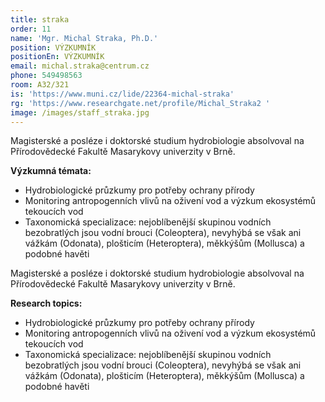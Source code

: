 ```yaml
---
title: straka
order: 11
name: 'Mgr. Michal Straka, Ph.D.'
position: VÝZKUMNÍK
positionEn: VÝZKUMNÍK
email: michal.straka@centrum.cz
phone: 549498563
room: A32/321
is: 'https://www.muni.cz/lide/22364-michal-straka'
rg: 'https://www.researchgate.net/profile/Michal_Straka2 '
image: /images/staff_straka.jpg
---
```

<div class="cz">


Magisterské a posléze i doktorské studium hydrobiologie absolvoval na Přírodovědecké Fakultě
 Masarykovy univerzity v Brně.

**Výzkumná témata:**

* Hydrobiologické průzkumy pro potřeby ochrany přírody
* Monitoring antropogenních vlivů na oživení vod a výzkum ekosystémů tekoucích vod
* Taxonomická specializace: nejoblíbenější skupinou vodních bezobratlých jsou vodní brouci
      (Coleoptera), nevyhýbá se však ani vážkám (Odonata), plošticím (Heteroptera), měkkýšům
      (Mollusca) a podobné havěti

</div>

<div class="en">


Magisterské a posléze i doktorské studium hydrobiologie absolvoval na Přírodovědecké Fakultě
 Masarykovy univerzity v Brně.

**Research topics:**

* Hydrobiologické průzkumy pro potřeby ochrany přírody
* Monitoring antropogenních vlivů na oživení vod a výzkum ekosystémů tekoucích vod
* Taxonomická specializace: nejoblíbenější skupinou vodních bezobratlých jsou vodní brouci
      (Coleoptera), nevyhýbá se však ani vážkám (Odonata), plošticím (Heteroptera), měkkýšům
      (Mollusca) a podobné havěti

</div>
